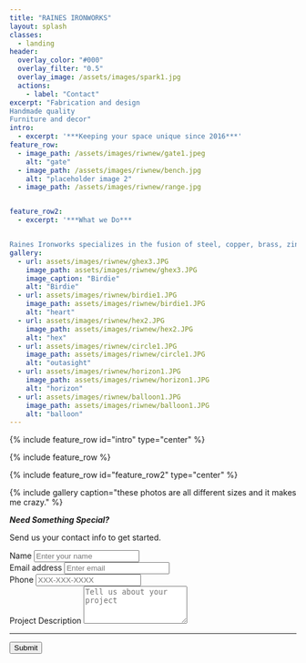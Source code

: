 ```yaml
---
title: "RAINES IRONWORKS"
layout: splash
classes:
  - landing
header:
  overlay_color: "#000"
  overlay_filter: "0.5"
  overlay_image: /assets/images/spark1.jpg
  actions:
    - label: "Contact"
excerpt: "Fabrication and design  
Handmade quality  
Furniture and decor"
intro:
  - excerpt: '***Keeping your space unique since 2016***'
feature_row:
  - image_path: /assets/images/riwnew/gate1.jpeg
    alt: "gate"
  - image_path: /assets/images/riwnew/bench.jpg
    alt: "placeholder image 2"
  - image_path: /assets/images/riwnew/range.jpg


feature_row2:
  - excerpt: '***What we Do***


Raines Ironworks specializes in the fusion of steel, copper, brass, zinc, and wood to take your ideas to the next level. Handmade range hoods, Firescreens, Counters, Sinks, Fire pits, Gates, Doors. Anything you can imagine, Raines Ironworks can build it.'
gallery:
  - url: assets/images/riwnew/ghex3.JPG
    image_path: assets/images/riwnew/ghex3.JPG
    image_caption: "Birdie"
    alt: "Birdie"
  - url: assets/images/riwnew/birdie1.JPG
    image_path: assets/images/riwnew/birdie1.JPG
    alt: "heart"
  - url: assets/images/riwnew/hex2.JPG
    image_path: assets/images/riwnew/hex2.JPG
    alt: "hex"
  - url: assets/images/riwnew/circle1.JPG
    image_path: assets/images/riwnew/circle1.JPG
    alt: "outasight"
  - url: assets/images/riwnew/horizon1.JPG
    image_path: assets/images/riwnew/horizon1.JPG
    alt: "horizon"
  - url: assets/images/riwnew/balloon1.JPG
    image_path: assets/images/riwnew/balloon1.JPG
    alt: "balloon"
---
```


  {% include feature_row id="intro" type="center" %}

  {% include feature_row %}

  {% include feature_row id="feature_row2" type="center" %}

  {% include gallery caption="these photos are all different sizes and it makes me crazy." %}


  ***Need Something Special?***


  Send us your contact info to get started.

  <form action="https://getform.io/f/41b43f92-faa6-4b9c-b046-af5dfa1641ea" method="POST">
            <div class="form-group">
              <label for="InputName">Name</label>
              <input type="text" name="name" class="form-control" id="InputName" placeholder="Enter your name" required="required">
            </div>
            <div class="form-group">
              <label for="InputEmail1" required="required">Email address</label>
              <input type="email" name="email" class="form-control" id="InputEmail1" placeholder="Enter email">
            </div>
            <div class="form-group">
              <label for="InputPhone">Phone</label>
              <input type="text" name="phone" class="form-control" id="InputPhone" placeholder="XXX-XXX-XXXX" required="required">
            </div>
            <div class="form-group">
              <label for="FormProjectDescription">Project Description</label>
              <textarea rows="4" name="projectDesc" id="InputProject" placeholder="Tell us about your project"></textarea>
            </div>
            <hr>
            <button type="action" class="btn btn--inverse">Submit</button>
          </form>
